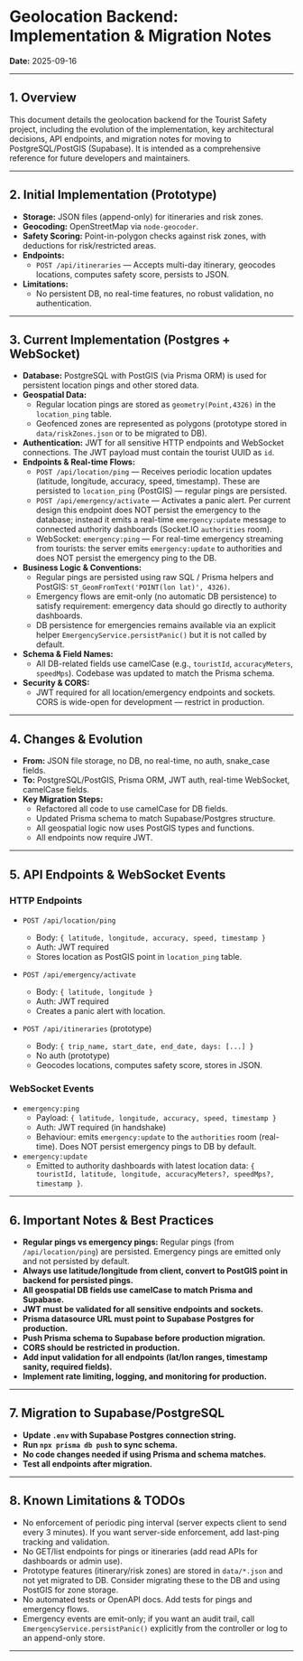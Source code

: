 # Geolocation Backend: Implementation & Migration Notes

**Date:** 2025-09-16

---

## 1. Overview

This document details the geolocation backend for the Tourist Safety project, including the evolution of the implementation, key architectural decisions, API endpoints, and migration notes for moving to PostgreSQL/PostGIS (Supabase). It is intended as a comprehensive reference for future developers and maintainers.

---

## 2. Initial Implementation (Prototype)

- **Storage:** JSON files (append-only) for itineraries and risk zones.
- **Geocoding:** OpenStreetMap via `node-geocoder`.
- **Safety Scoring:** Point-in-polygon checks against risk zones, with deductions for risk/restricted areas.
- **Endpoints:**
  - `POST /api/itineraries` — Accepts multi-day itinerary, geocodes locations, computes safety score, persists to JSON.
- **Limitations:**
  - No persistent DB, no real-time features, no robust validation, no authentication.

---

## 3. Current Implementation (Postgres + WebSocket)

- **Database:** PostgreSQL with PostGIS (via Prisma ORM) is used for persistent location pings and other stored data.
- **Geospatial Data:**
  - Regular location pings are stored as `geometry(Point,4326)` in the `location_ping` table.
  - Geofenced zones are represented as polygons (prototype stored in `data/riskZones.json` or to be migrated to DB).
- **Authentication:** JWT for all sensitive HTTP endpoints and WebSocket connections. The JWT payload must contain the tourist UUID as `id`.
- **Endpoints & Real-time Flows:**
  - `POST /api/location/ping` — Receives periodic location updates (latitude, longitude, accuracy, speed, timestamp). These are persisted to `location_ping` (PostGIS) — regular pings are persisted.
  - `POST /api/emergency/activate` — Activates a panic alert. Per current design this endpoint does NOT persist the emergency to the database; instead it emits a real-time `emergency:update` message to connected authority dashboards (Socket.IO `authorities` room).
  - WebSocket: `emergency:ping` — For real-time emergency streaming from tourists: the server emits `emergency:update` to authorities and does NOT persist the emergency ping to the DB.
- **Business Logic & Conventions:**
  - Regular pings are persisted using raw SQL / Prisma helpers and PostGIS: `ST_GeomFromText('POINT(lon lat)', 4326)`.
  - Emergency flows are emit-only (no automatic DB persistence) to satisfy requirement: emergency data should go directly to authority dashboards.
  - DB persistence for emergencies remains available via an explicit helper `EmergencyService.persistPanic()` but it is not called by default.
- **Schema & Field Names:**
  - All DB-related fields use camelCase (e.g., `touristId`, `accuracyMeters`, `speedMps`). Codebase was updated to match the Prisma schema.
- **Security & CORS:**
  - JWT required for all location/emergency endpoints and sockets. CORS is wide-open for development — restrict in production.

---

## 4. Changes & Evolution

- **From:** JSON file storage, no DB, no real-time, no auth, snake_case fields.
- **To:** PostgreSQL/PostGIS, Prisma ORM, JWT auth, real-time WebSocket, camelCase fields.
- **Key Migration Steps:**
  - Refactored all code to use camelCase for DB fields.
  - Updated Prisma schema to match Supabase/Postgres structure.
  - All geospatial logic now uses PostGIS types and functions.
  - All endpoints now require JWT.

---

## 5. API Endpoints & WebSocket Events

### HTTP Endpoints

- `POST /api/location/ping`

  - Body: `{ latitude, longitude, accuracy, speed, timestamp }`
  - Auth: JWT required
  - Stores location as PostGIS point in `location_ping` table.

- `POST /api/emergency/activate`

  - Body: `{ latitude, longitude }`
  - Auth: JWT required
  - Creates a panic alert with location.

- `POST /api/itineraries` (prototype)
  - Body: `{ trip_name, start_date, end_date, days: [...] }`
  - No auth (prototype)
  - Geocodes locations, computes safety score, stores in JSON.

### WebSocket Events

- `emergency:ping`
  - Payload: `{ latitude, longitude, accuracy, speed, timestamp }`
  - Auth: JWT required (in handshake)
  - Behaviour: emits `emergency:update` to the `authorities` room (real-time). Does NOT persist emergency pings to DB by default.
- `emergency:update`
  - Emitted to authority dashboards with latest location data: `{ touristId, latitude, longitude, accuracyMeters?, speedMps?, timestamp }`.

---

## 6. Important Notes & Best Practices

- **Regular pings vs emergency pings:** Regular pings (from `/api/location/ping`) are persisted. Emergency pings are emitted only and not persisted by default.
- **Always use latitude/longitude from client, convert to PostGIS point in backend for persisted pings.**
- **All geospatial DB fields use camelCase to match Prisma and Supabase.**
- **JWT must be validated for all sensitive endpoints and sockets.**
- **Prisma datasource URL must point to Supabase Postgres for production.**
- **Push Prisma schema to Supabase before production migration.**
- **CORS should be restricted in production.**
- **Add input validation for all endpoints (lat/lon ranges, timestamp sanity, required fields).**
- **Implement rate limiting, logging, and monitoring for production.**

---

## 7. Migration to Supabase/PostgreSQL

- **Update `.env` with Supabase Postgres connection string.**
- **Run `npx prisma db push` to sync schema.**
- **No code changes needed if using Prisma and schema matches.**
- **Test all endpoints after migration.**

---

## 8. Known Limitations & TODOs

- No enforcement of periodic ping interval (server expects client to send every 3 minutes). If you want server-side enforcement, add last-ping tracking and validation.
- No GET/list endpoints for pings or itineraries (add read APIs for dashboards or admin use).
- Prototype features (itinerary/risk zones) are stored in `data/*.json` and not yet migrated to DB. Consider migrating these to the DB and using PostGIS for zone storage.
- No automated tests or OpenAPI docs. Add tests for pings and emergency flows.
- Emergency events are emit-only; if you want an audit trail, call `EmergencyService.persistPanic()` explicitly from the controller or log to an append-only store.

---

